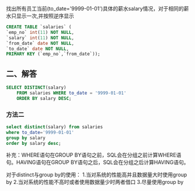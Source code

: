 找出所有员工当前(to_date='9999-01-01')具体的薪水salary情况，对于相同的薪水只显示一次,并按照逆序显示

```sql
CREATE TABLE `salaries` (
`emp_no` int(11) NOT NULL,
`salary` int(11) NOT NULL,
`from_date` date NOT NULL,
`to_date` date NOT NULL,
PRIMARY KEY (`emp_no`,`from_date`));
```



## 二、解答

```sql
SELECT DISTINCT(salary) 
    FROM salaries WHERE to_date = '9999-01-01' 
    ORDER BY salary DESC;
```



### 方法二

```sql
select distinct(salary) from salaries
where to_date='9999-01-01'
group by salary
order by salary desc;
```

补充：WHERE语句在GROUP BY语句之前，SQL会在分组之前计算WHERE语句。HAVING语句在GROUP BY语句之后，SQL会在分组之后计算HAVING语句。

对于distinct与group by的使用：
1.当对系统的性能高并且数据量大时使用group by
2.当对系统的性能不高时或者使用数据量少时两者借口
3.尽量使用group by



